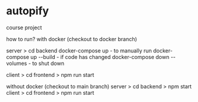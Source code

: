 # autopify
course project

how to run?
with docker (checkout to docker branch)

server > cd backend
docker-compose up - to manually run 
docker-compose up --build - if code has changed
docker-compose down --volumes - to shut down

client > cd frontend > npm run start

without docker (checkout to main branch)
server > cd backend > npm start
client > cd frontend > npm run start
